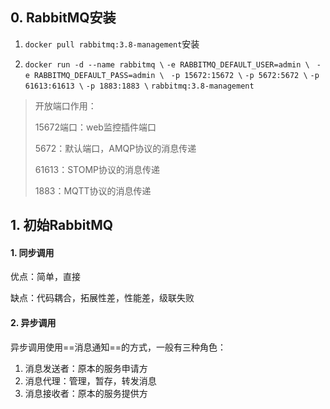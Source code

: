 ## 0. RabbitMQ安装

1. `docker pull rabbitmq:3.8-management`安装

2. `docker run -d --name rabbitmq \`
    `-e RABBITMQ_DEFAULT_USER=admin \ `
    `-e RABBITMQ_DEFAULT_PASS=admin \ `
    `-p 15672:15672 \`
    `-p 5672:5672 \`
    `-p 61613:61613 \`
    `-p 1883:1883 \`
    `rabbitmq:3.8-management `

> 开放端口作用：
>
> 15672端口：web监控插件端口
>
> 5672：默认端口，AMQP协议的消息传递
>
> 61613：STOMP协议的消息传递
>
> 1883：MQTT协议的消息传递



## 1. 初始RabbitMQ

#### 1. 同步调用

优点：简单，直接

缺点：代码耦合，拓展性差，性能差，级联失败



#### 2. 异步调用

异步调用使用==消息通知==的方式，一般有三种角色：

1. 消息发送者：原本的服务申请方
2. 消息代理：管理，暂存，转发消息
3. 消息接收者：原本的服务提供方
